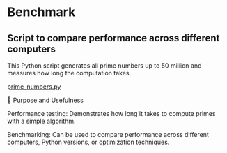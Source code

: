 # Benchmark

## Script to compare performance across different computers

This Python script generates all prime numbers up to 50 million and measures how long the computation takes.

[prime_numbers.py](./prime_numbers.py)

🎯 Purpose and Usefulness

Performance testing: Demonstrates how long it takes to compute primes with a simple algorithm.

Benchmarking: Can be used to compare performance across different computers, Python versions, or optimization techniques.
